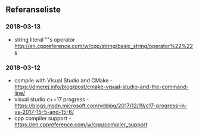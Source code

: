 ## Referanseliste

### 2018-03-13
* string literal ""s operator - http://en.cppreference.com/w/cpp/string/basic_string/operator%22%22s


### 2018-03-12

* compile with Visual Studio and CMake  - https://dmerej.info/blog/post/cmake-visual-studio-and-the-command-line/
* visual studio c++17 progress - https://blogs.msdn.microsoft.com/vcblog/2017/12/19/c17-progress-in-vs-2017-15-5-and-15-6/
* cpp compiler support - https://en.cppreference.com/w/cpp/compiler_support
